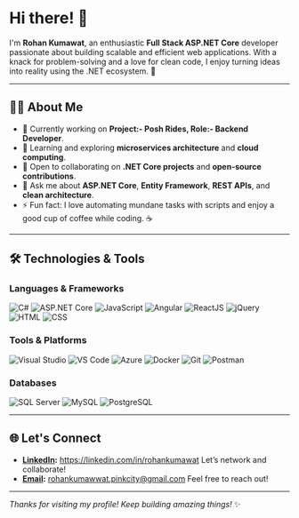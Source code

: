# Hi there! 👋

I'm **Rohan Kumawat**, an enthusiastic **Full Stack ASP.NET Core** developer passionate about building scalable and efficient web applications. With a knack for problem-solving and a love for clean code, I enjoy turning ideas into reality using the .NET ecosystem. 🚀

---

## 👨‍💻 About Me
- 🔭 Currently working on **Project:- Posh Rides, Role:- Backend Developer**.
- 🌱 Learning and exploring **microservices architecture** and **cloud computing**.
- 👯 Open to collaborating on **.NET Core projects** and **open-source contributions**.
- 💬 Ask me about **ASP.NET Core**, **Entity Framework**, **REST APIs**, and **clean architecture**.
- ⚡ Fun fact: I love automating mundane tasks with scripts and enjoy a good cup of coffee while coding. ☕

---

## 🛠️ Technologies & Tools

### Languages & Frameworks
![C#](https://img.shields.io/badge/-C%23-239120?style=flat-square&logo=c-sharp&logoColor=white)
![ASP.NET Core](https://img.shields.io/badge/-ASP.NET%20Core-512BD4?style=flat-square&logo=dotnet&logoColor=white)
![JavaScript](https://img.shields.io/badge/-JavaScript-F7DF1E?style=flat-square&logo=javascript&logoColor=black)
![Angular](https://img.shields.io/badge/-Angular-DD0031?style=flat-square&logo=angular&logoColor=white)
![ReactJS](https://img.shields.io/badge/-ReactJS-61DAFB?style=flat-square&logo=react&logoColor=black)
![jQuery](https://img.shields.io/badge/-jQuery-0769AD?style=flat-square&logo=jquery&logoColor=white)
![HTML](https://img.shields.io/badge/-HTML-E34F26?style=flat-square&logo=html5&logoColor=white)
![CSS](https://img.shields.io/badge/-CSS-1572B6?style=flat-square&logo=css3&logoColor=white)

### Tools & Platforms
![Visual Studio](https://img.shields.io/badge/-Visual%20Studio-5C2D91?style=flat-square&logo=visual-studio&logoColor=white)
![VS Code](https://img.shields.io/badge/-VS%20Code-007ACC?style=flat-square&logo=visual-studio-code&logoColor=white)
![Azure](https://img.shields.io/badge/-Azure-0078D4?style=flat-square&logo=microsoft-azure&logoColor=white)
![Docker](https://img.shields.io/badge/-Docker-2496ED?style=flat-square&logo=docker&logoColor=white)
![Git](https://img.shields.io/badge/-Git-F05032?style=flat-square&logo=git&logoColor=white)
![Postman](https://img.shields.io/badge/-Postman-FF6C37?style=flat-square&logo=postman&logoColor=white)

### Databases
![SQL Server](https://img.shields.io/badge/-SQL%20Server-CC2927?style=flat-square&logo=microsoft-sql-server&logoColor=white)
![MySQL](https://img.shields.io/badge/-MySQL-4479A1?style=flat-square&logo=mysql&logoColor=white)
![PostgreSQL](https://img.shields.io/badge/-PostgreSQL-336791?style=flat-square&logo=postgresql&logoColor=white)

---

## 🌐 Let's Connect
- **[LinkedIn](https://www.linkedin.com/in/rohankumawat/):** https://linkedin.com/in/rohankumawat Let’s network and collaborate!
- **[Email](mailto:rohankumawat.pinkcity@gmail.com):** rohankumawwat.pinkcity@gmail.com Feel free to reach out!


---

_Thanks for visiting my profile! Keep building amazing things!_ ✨
